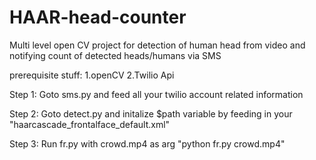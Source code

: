 # HAAR-head-counter
Multi level open CV project for detection of human head from video and notifying count of detected heads/humans via SMS

prerequisite stuff: 1.openCV 2.Twilio Api 

Step 1: Goto sms.py and feed all your twilio account related information

Step 2: Goto detect.py and initalize $path variable by feeding in your "haarcascade_frontalface_default.xml" 

Step 3: Run fr.py with crowd.mp4 as arg "python fr.py crowd.mp4"

